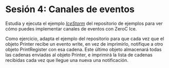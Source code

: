 # Sesión 4: Canales de eventos
Estudia y ejecuta el ejemplo [_IceStorm_](./icestorm/README) del repositorio de ejemplos para ver cómo puedes implementar canales de eventos con ZeroC Ice. 

Como ejercicio, adapta el ejemplo del repositorio para que cada vez que el objeto Printer recibe un evento write, en vez de imprimirlo, notifique a otro objeto PrintRegister con esa cadena. Este último objeto almacenará todas las cadenas enviadas al objeto Printer, e imprimirá la lista de cadenas recibidas cada vez que llegue una nueva una notificación.